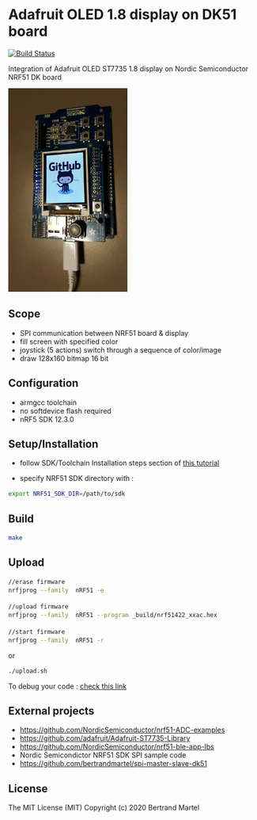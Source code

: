 # Adafruit OLED 1.8 display on DK51 board

[![Build Status](https://travis-ci.org/bertrandmartel/adafruit-oled-st7735-dk51.svg?branch=master)](https://travis-ci.org/bertrandmartel/adafruit-oled-st7735-dk51)

Integration of Adafruit OLED ST7735 1.8 display on Nordic Semiconductor NRF51 DK board

![screenshot](img/adafruit-oled-dk51.jpg)

## Scope

* SPI communication between NRF51 board & display
* fill screen with specified color
* joystick (5 actions) switch through a sequence of color/image
* draw 128x160 bitmap 16 bit 

## Configuration

* armgcc toolchain
* no softdevice flash required
* nRF5 SDK 12.3.0

## Setup/Installation

* follow SDK/Toolchain Installation steps section of <a href="https://gist.github.com/bertrandmartel/a38315c5fe79ec5c8c6a9ed90b8df260#installation-steps">this tutorial</a>

* specify NRF51 SDK directory with :

```bash
export NRF51_SDK_DIR=/path/to/sdk
```

## Build

```bash
make
```

## Upload

```bash
//erase firmware
nrfjprog --family  nRF51 -e

//upload firmware
nrfjprog --family  nRF51 --program _build/nrf51422_xxac.hex

//start firmware
nrfjprog --family  nRF51 -r
```

or

```bash
./upload.sh
```

To debug your code : <a href="https://gist.github.com/bertrandmartel/a38315c5fe79ec5c8c6a9ed90b8df260#debug-your-code">check this link</a>

## External projects

* https://github.com/NordicSemiconductor/nrf51-ADC-examples
* https://github.com/adafruit/Adafruit-ST7735-Library
* https://github.com/NordicSemiconductor/nrf51-ble-app-lbs
* Nordic Semicondictor NRF51 SDK SPI sample code
* https://github.com/bertrandmartel/spi-master-slave-dk51

## License

The MIT License (MIT) Copyright (c) 2020 Bertrand Martel
